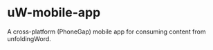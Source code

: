 uW-mobile-app
=============

A cross-platform (PhoneGap) mobile app for consuming content from unfoldingWord.
